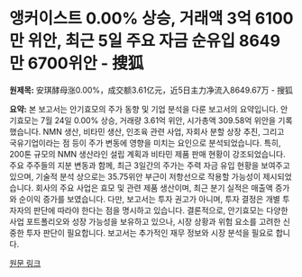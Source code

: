 # 앵커이스트 0.00% 상승, 거래액 3억 6100만 위안, 최근 5일 주요 자금 순유입 8649만 6700위안 - 搜狐

**원제목:** 安琪酵母涨0.00%，成交额3.61亿元，近5日主力净流入8649.67万 - 搜狐

**요약:** 본 보고서는 안기효모의 주가 동향 및 기업 분석을 다룬 보고서의 요약입니다. 안기효모는 7월 24일 0.00% 상승, 거래량 3.61억 위안, 시가총액 309.58억 위안을 기록했습니다.  NMN 생산, 비타민 생산, 인조육 관련 사업, 자회사 분할 상장 추진, 그리고 국유기업이라는 점 등이 주가 변동에 영향을 미치는 요인으로 분석되었습니다.  특히, 200톤 규모의 NMN 생산라인 설립 계획과  비타민 제품 판매 현황이 강조되었습니다.  주요 주주들의 지분 변동과 함께,  최근 3일간의 주가는 주력 자금 유입 현황을 보여주고 있으며, 기술적 분석 상으로는 35.75위안 부근이 저항선으로 작용할 가능성이 제시되었습니다.  회사의 주요 사업은 효모 및 관련 제품 생산이며,  최근 분기 실적은 매출액 증가와 순이익 증가를 보였습니다.  다만, 보고서는 투자 권고가 아니며,  투자 결정은 개별 투자자의 판단에 따라야 한다는 점을 명시하고 있습니다.  결론적으로, 안기효모는 다양한 사업 포트폴리오와 성장 가능성을 보유하고 있으나, 시장 상황과 위험 요소를 고려한 신중한 투자 판단이 필요합니다.  보고서는 추가적인 재무 정보와 시장 분석을 필요로 합니다.

[원문 링크](https://m.sohu.com/a/917148141_122014422)
